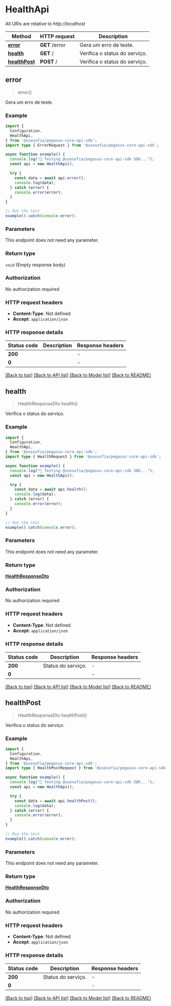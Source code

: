 # HealthApi

All URIs are relative to *http://localhost*

| Method | HTTP request | Description |
|------------- | ------------- | -------------|
| [**error**](HealthApi.md#error) | **GET** /error | Gera um erro de teste. |
| [**health**](HealthApi.md#health) | **GET** / | Verifica o status do serviço. |
| [**healthPost**](HealthApi.md#healthpost) | **POST** / | Verifica o status do serviço. |



## error

> error()

Gera um erro de teste.

### Example

```ts
import {
  Configuration,
  HealthApi,
} from '@usesofia/pegasus-core-api-sdk';
import type { ErrorRequest } from '@usesofia/pegasus-core-api-sdk';

async function example() {
  console.log("🚀 Testing @usesofia/pegasus-core-api-sdk SDK...");
  const api = new HealthApi();

  try {
    const data = await api.error();
    console.log(data);
  } catch (error) {
    console.error(error);
  }
}

// Run the test
example().catch(console.error);
```

### Parameters

This endpoint does not need any parameter.

### Return type

`void` (Empty response body)

### Authorization

No authorization required

### HTTP request headers

- **Content-Type**: Not defined
- **Accept**: `application/json`


### HTTP response details
| Status code | Description | Response headers |
|-------------|-------------|------------------|
| **200** |  |  -  |
| **0** |  |  -  |

[[Back to top]](#) [[Back to API list]](../README.md#api-endpoints) [[Back to Model list]](../README.md#models) [[Back to README]](../README.md)


## health

> HealthResponseDto health()

Verifica o status do serviço.

### Example

```ts
import {
  Configuration,
  HealthApi,
} from '@usesofia/pegasus-core-api-sdk';
import type { HealthRequest } from '@usesofia/pegasus-core-api-sdk';

async function example() {
  console.log("🚀 Testing @usesofia/pegasus-core-api-sdk SDK...");
  const api = new HealthApi();

  try {
    const data = await api.health();
    console.log(data);
  } catch (error) {
    console.error(error);
  }
}

// Run the test
example().catch(console.error);
```

### Parameters

This endpoint does not need any parameter.

### Return type

[**HealthResponseDto**](HealthResponseDto.md)

### Authorization

No authorization required

### HTTP request headers

- **Content-Type**: Not defined
- **Accept**: `application/json`


### HTTP response details
| Status code | Description | Response headers |
|-------------|-------------|------------------|
| **200** | Status do serviço. |  -  |
| **0** |  |  -  |

[[Back to top]](#) [[Back to API list]](../README.md#api-endpoints) [[Back to Model list]](../README.md#models) [[Back to README]](../README.md)


## healthPost

> HealthResponseDto healthPost()

Verifica o status do serviço.

### Example

```ts
import {
  Configuration,
  HealthApi,
} from '@usesofia/pegasus-core-api-sdk';
import type { HealthPostRequest } from '@usesofia/pegasus-core-api-sdk';

async function example() {
  console.log("🚀 Testing @usesofia/pegasus-core-api-sdk SDK...");
  const api = new HealthApi();

  try {
    const data = await api.healthPost();
    console.log(data);
  } catch (error) {
    console.error(error);
  }
}

// Run the test
example().catch(console.error);
```

### Parameters

This endpoint does not need any parameter.

### Return type

[**HealthResponseDto**](HealthResponseDto.md)

### Authorization

No authorization required

### HTTP request headers

- **Content-Type**: Not defined
- **Accept**: `application/json`


### HTTP response details
| Status code | Description | Response headers |
|-------------|-------------|------------------|
| **200** | Status do serviço. |  -  |
| **0** |  |  -  |

[[Back to top]](#) [[Back to API list]](../README.md#api-endpoints) [[Back to Model list]](../README.md#models) [[Back to README]](../README.md)


